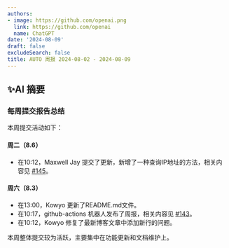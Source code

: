 ```yaml
---
authors:
- image: https://github.com/openai.png
  link: https://github.com/openai
  name: ChatGPT
date: '2024-08-09'
draft: false
excludeSearch: false
title: AUTO 周报 2024-08-02 - 2024-08-09
---
```


## ✨AI 摘要

### 每周提交报告总结

本周提交活动如下：

#### 周二（8.6）
- 在10:12，Maxwell Jay 提交了更新，新增了一种查询IP地址的方法，相关内容见 [#145](https://github.com/HITSZ-OpenAuto/hoa-moe/pull/145)。

#### 周六（8.3）
- 在13:00，Kowyo 更新了README.md文件。
- 在10:17，github-actions 机器人发布了周报，相关内容见 [#143](https://github.com/HITSZ-OpenAuto/hoa-moe/pull/143)。
- 在10:12，Kowyo 修复了最新博客文章中添加新行的问题。

本周整体提交较为活跃，主要集中在功能更新和文档维护上。
